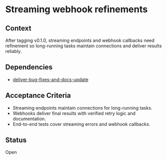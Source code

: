 # Streaming webhook refinements

## Context
After tagging v0.1.0, streaming endpoints and webhook callbacks need refinement
so long-running tasks maintain connections and deliver results reliably.

## Dependencies
- [deliver-bug-fixes-and-docs-update](deliver-bug-fixes-and-docs-update.md)

## Acceptance Criteria
- Streaming endpoints maintain connections for long-running tasks.
- Webhooks deliver final results with verified retry logic and documentation.
- End-to-end tests cover streaming errors and webhook callbacks.

## Status
Open

